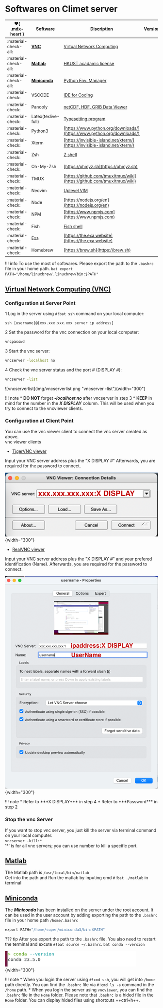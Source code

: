 # Softwares on Climet server


| :heart:{ .mdx-heart } |Software                          | Discription   | Version    |
| - | --------------------------------- | ------------- | ------------ |
| :material-check-all: | [**VNC**](#vnc)  | [Virtual Network Computing](https://tigervnc.org)|<!-- md:version 1.13.0 -->|
| :material-check-all: | [**Matlab**](#matlab) | [HKUST acadamic license](https://download.ust.hk/apps/site/info/matlab2023a.html)  |<!-- md:version 2023a -->|
| :material-check-all: | [**Miniconda**](#miniconda)| [Python Env. Manager](https://docs.conda.io/projects/miniconda/en/latest/) |<!-- md:version V23.5.0 -->|
| :material-check: | VSCODE|[IDE for Coding](https://code.visualstudio.com)|<!-- md:version V1.82.2 -->|
| :material-check: | Panoply|[netCDF, HDF, GRIB Data Viewer](https://www.giss.nasa.gov/tools/panoply/download/)|<!-- md:version V5.2.9 -->|
| :material-check: | Latex(texlive-full)|[Typesetting program](https://www.tug.org/texlive/)|<!-- md:version TeX Live 2019/Debian -->|
| :material-check: | Python3|[https://www.python.org/downloads/](https://www.python.org/downloads/)|<!-- md:version V3.10.11 -->|
| :material-check: | Xterm|[https://invisible-island.net/xterm/](https://invisible-island.net/xterm/)|<!-- md:version XTerm(384) -->|
| :material-check: | Zsh|[Z shell](https://github.com/ohmyzsh/ohmyzsh/wiki/Installing-ZSH)|<!-- md:version V5.9 -->|
| :material-check: | Oh-My-Zsh|[https://ohmyz.sh](https://ohmyz.sh)|<!-- md:version master (a17789e) -->|
| :material-check: | TMUX|[https://github.com/tmux/tmux/wiki](https://github.com/tmux/tmux/wiki)|<!-- md:version V3.3a -->|
| :material-check: | Neovim|[Uplevel VIM](https://neovim.io)|<!-- md:version V0.9.1 -->|
| :material-check: | Node|[https://nodejs.org/en](https://nodejs.org/en)|<!-- md:version V20.4.0 -->|
| :material-check: | NPM|[https://www.npmjs.com](https://www.npmjs.com)|<!-- md:version V9.7.2 -->|
| :material-check: | Fish|[Fish shell](https://fishshell.com)|<!-- md:version V3.6.1 -->|
| :material-check: | Exa|[https://the.exa.website](https://the.exa.website)|<!-- md:version V0.10.1 -->|
| :material-check: | Homebrew|[https://brew.sh](https://brew.sh)|<!-- md:version V2.5.0 -->|

!!! info
    To use the most of softwares. Please export the path to the `.bashrc` file in
    your home path.
    ```bat
    export PATH="/home/linuxbrew/.linuxbrew/bin:$PATH"
    ```

## [Virtual Network Computing (VNC)](#vnc)

### Configuration at Server Point
1 Log in the server using `#!bat ssh` command on your local computer:

```{ .yaml .no-copy}
ssh [username]@[xxx.xxx.xxx.xxx server ip address]
```

2 Set the password for the vnc connection on your local computer:

```bat 
vncpasswd
```

3 Start the vnc server:

```bat
vncserver -localhost no 
```

4 Check the vnc server status and the port # (DISPLAY #):

```bat
vncserver -list
```

<div class="result" markdown>
![vncserverlist](img/vncserverlist.png "vncserver -list"){width="300"} 
</div>

!!! note
    * **DO NOT** forget ***-localhost no*** after vncserver in step 3
    * **KEEP** in mind for the number in the ***X DISPLAY*** column.
      This will be used when you try to connect to the vncviewer clients.


### Configuration at Client Point

You can use the vnc viewer client to connect the vnc server created as above. <br>
vnc viewer clients <br>

+ [TigerVNC viewer](https://tigervnc.org)
<div class="grid" markdown>
Input your VNC server address plus the "X DISPLAY #"
Afterwards, you are required for the password to connect.

![tigervncviewer](img/tigervnc.png "tigervncviewer"){width="300"}
</div>

+ [RealVNC viewer](https://www.realvnc.com/en/)
<div class="grid" markdown>
Input your VNC server address plus the "X DISPLAY #" and your prefered
identification (Name). Afterwards, you are required for the password to connect.

![realvncviewer](img/realvnc.png "realvncvncviewer"){width="300"}
</div>
!!! note 
    * Refer to ***X DISPLAY*** in step 4 
    * Refer to ***Password*** in step 2


### Stop the vnc Server
If you want to stop vnc server, you just kill the server via terminal command on your local computer. <br>
`vncserver -kill:*` <br>
'*' is for all vnc servers; you can use number to kill a specific port.

        
## [Matlab](#matlab)

The Matlab path is `/usr/local/bin/matlab`   
Get into the path and Run the matlab by inputing cmd `#!bat ./matlab` in terminal

## [Miniconda](#miniconda)

The ***Miniconda*** has been installed on the server under the root account.
It can be used in the user account by adding exporting the path to the `.bashrc` file in
your home path `/home/.bashrc`  

```bat
export PATH="/home/super/miniconda3/bin:$PATH"
```

??? tip
    After you export the path to the `.bashrc` file.
    You also need to restart the terminal and excute `#!bat source ~/.bashrc`.
    ```bat
    conda --version
    ```
    <div class="result" markdown>
    ![condacheck](img/condacheck.png "condacheck"){width="300"}
    </div>


!!! note
    * When you login the server using `#!cmd ssh`, you will get into `/home` path directly.
    You can find the `.bashrc` file via `#!cmd ls -a` command in the `/home` path.
    * When you login the server using `vncviewer`, you can find the `.bashrc` file in the
    `Home` folder. Please note that `.bashrc` is a hided file in the `Home` folder.
    You can display hided files using shortcuts ++ctrl+h++.



    
